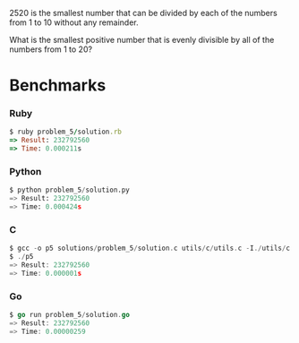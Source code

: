 2520 is the smallest number that can be divided by each of the numbers from 1 to 10 without any remainder.

What is the smallest positive number that is evenly divisible by all of the numbers from 1 to 20?


# Benchmarks

### Ruby
```ruby
$ ruby problem_5/solution.rb
=> Result: 232792560
=> Time: 0.000211s
```

### Python
```python
$ python problem_5/solution.py
=> Result: 232792560
=> Time: 0.000424s
```

### C
```c
$ gcc -o p5 solutions/problem_5/solution.c utils/c/utils.c -I./utils/c
$ ./p5
=> Result: 232792560
=> Time: 0.000001s
```

### Go
```go
$ go run problem_5/solution.go
=> Result: 232792560
=> Time: 0.00000259
```
